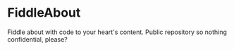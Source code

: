 # FiddleAbout
Fiddle about with code to your heart's content. Public repository so nothing confidential, please?
